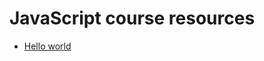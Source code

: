 # JavaScript course resources

- [Hello world](https://codesandbox.io/s/github/thanoskorakas/javascript-training/tree/master/hello-world?file=/index.html)